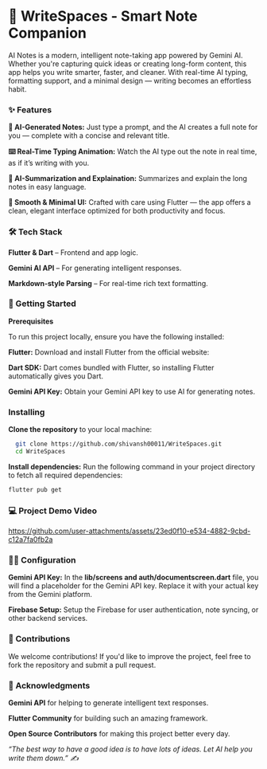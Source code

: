 
# 🧠 WriteSpaces - Smart Note Companion

AI Notes is a modern, intelligent note-taking app powered by Gemini AI. Whether you're capturing quick ideas or creating long-form content, this app helps you write smarter, faster, and cleaner. With real-time AI typing, formatting support, and a minimal design — writing becomes an effortless habit.




### ✨ Features

**🔮 AI-Generated Notes:**
Just type a prompt, and the AI creates a full note for you — complete with a concise and relevant title.

**⌨️ Real-Time Typing Animation:** 
 Watch the AI type out the note in real time, as if it’s writing with you.

**📌 AI-Summarization and Explaination:** 
Summarizes and explain the long notes in easy language.

**💎 Smooth & Minimal UI:**
Crafted with care using Flutter — the app offers a clean, elegant interface optimized for both productivity and focus.
    

### 🛠️ Tech Stack

**Flutter & Dart** – Frontend and app logic.

**Gemini AI API** – For generating intelligent responses.

**Markdown-style Parsing** – For real-time rich text formatting.

### 🚀 Getting Started

**Prerequisites**

To run this project locally, ensure you have the following installed:

**Flutter:** Download and install Flutter from the official website:


**Dart SDK:** Dart comes bundled with Flutter, so installing Flutter automatically gives you Dart.

**Gemini API Key:** Obtain your Gemini API key to use AI for generating notes. 

### Installing
**Clone the repository** to your local machine:

```bash
  git clone https://github.com/shivansh00011/WriteSpaces.git 
  cd WriteSpaces  

```

**Install dependencies:** Run the following command in your project directory to fetch all required dependencies:

```bash
flutter pub get
```

### 💻 Project Demo Video


https://github.com/user-attachments/assets/23ed0f10-e534-4882-9cbd-c12a7fa0fb2a




### 🧑‍💻 Configuration

**Gemini API Key:**
In the **lib/screens and auth/documentscreen.dart** file, you will find a placeholder for the Gemini API key. Replace it with your actual key from the Gemini platform.

**Firebase Setup:**
Setup the Firebase for user authentication, note syncing, or other backend services.

### 🤝 Contributions

We welcome contributions! If you'd like to improve the project, feel free to fork the repository and submit a pull request.

### 🌟 Acknowledgments

**Gemini API** for helping to generate intelligent text responses.

**Flutter Community** for building such an amazing framework.

**Open Source Contributors** for making this project better every day.



*“The best way to have a good idea is to have lots of ideas. Let AI help you write them down.” ✍️*








